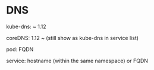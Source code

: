 # DNS

kube-dns: ~ 1.12

coreDNS: 1.12 ~ (still show as kube-dns in service list)

pod: FQDN

service: hostname (within the same namespace) or FQDN